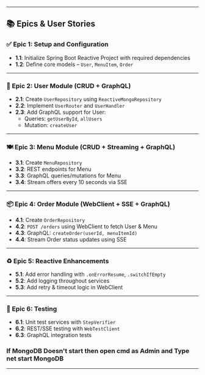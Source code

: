 
---

## 📚 Epics & User Stories

### ✅ Epic 1: Setup and Configuration
- **1.1**: Initialize Spring Boot Reactive Project with required dependencies
- **1.2**: Define core models – `User`, `MenuItem`, `Order`

---

### 🧍 Epic 2: User Module (CRUD + GraphQL)
- **2.1**: Create `UserRepository` using `ReactiveMongoRepository`
- **2.2**: Implement `UserRouter` and `UserHandler`
- **2.3**: Add GraphQL support for User:
  - Queries: `getUserById`, `allUsers`
  - Mutation: `createUser`

---

### 🍽 Epic 3: Menu Module (CRUD + Streaming + GraphQL)
- **3.1**: Create `MenuRepository`
- **3.2**: REST endpoints for Menu
- **3.3**: GraphQL queries/mutations for Menu
- **3.4**: Stream offers every 10 seconds via SSE

---

### 📦 Epic 4: Order Module (WebClient + SSE + GraphQL)
- **4.1**: Create `OrderRepository`
- **4.2**: `POST /orders` using WebClient to fetch User & Menu
- **4.3**: GraphQL: `createOrder(userId, menuItemId)`
- **4.4**: Stream Order status updates using SSE

---

### ♻️ Epic 5: Reactive Enhancements
- **5.1**: Add error handling with `.onErrorResume`, `.switchIfEmpty`
- **5.2**: Add logging throughout services
- **5.3**: Add retry & timeout logic in WebClient

---

### 🧪 Epic 6: Testing
- **6.1**: Unit test services with `StepVerifier`
- **6.2**: REST/SSE testing with `WebTestClient`
- **6.3**: GraphQL integration tests

### If MongoDB Doesn't start then open cmd as Admin and Type net start MongoDB

---
